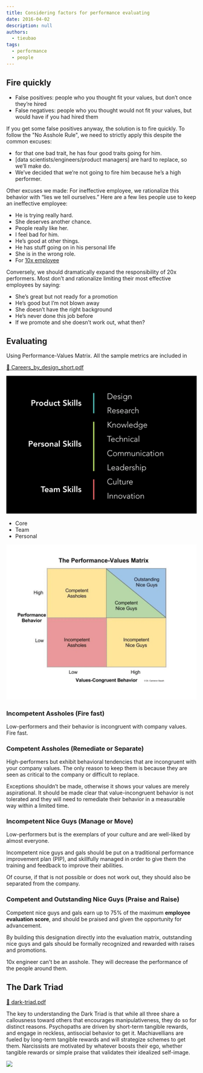 ```yaml
---
title: Considering factors for performance evaluating
date: 2016-04-02
description: null
authors:
  - tieubao
tags:
  - performance
  - people
---
```


## Fire quickly

- False positives: people who you thought fit your values, but don’t once they’re hired
- False negatives: people who you thought would not fit your values, but would have if you had hired them

If you get some false positives anyway, the solution is to fire quickly. To follow the "No Asshole Rule", we need to strictly apply this despite the common excuses:

- for that one bad trait, he has four good traits going for him.
- [data scientists/engineers/product managers] are hard to replace, so we’ll make do.
- We’ve decided that we’re not going to fire him because he’s a high performer.

Other excuses we made: For ineffective employee, we rationalize this behavior with “lies we tell ourselves.” Here are a few lies people use to keep an ineffective employee:

- He is trying really hard.
- She deserves another chance.
- People really like her.
- I feel bad for him.
- He’s good at other things.
- He has stuff going on in his personal life
- She is in the wrong role.
- For [10x employee](/088bc25f8e8c4fb9822a885033f265d5)

Conversely, we should dramatically expand the responsibility of 20x performers. Most don’t and rationalize limiting their most effective employees by saying:

- She’s great but not ready for a promotion
- He’s good but I’m not blown away
- She doesn’t have the right background
- He’s never done this job before
- If we promote and she doesn’t work out, what then?

## Evaluating

Using Performance-Values Matrix. All the sample metrics are included in

[📎 Careers_by_design_short.pdf]()

![](assets/considering-factors-for-performance-evaluating_c4defc89db73b3ffe140319a420998c1_md5.webp)

- Core
- Team
- Personal

![](assets/considering-factors-for-performance-evaluating_da1531180d70a98b2ea3efb18dfc4be4_md5.webp)

### Incompetent Assholes (Fire fast)

Low-performers and their behavior is incongruent with company values. Fire fast.

### Competent Assholes (Remediate or Separate)

High-performers but exhibit behavioral tendencies that are incongruent with your company values. The only reason to keep them is because they are seen as critical to the company or difficult to replace.

Exceptions shouldn’t be made, otherwise it shows your values are merely aspirational. It should be made clear that value-incongruent behavior is not tolerated and they will need to remediate their behavior in a measurable way within a limited time.

<!-- child_page e3ce81f5-e335-4b71-b97f-eeffa2aabde3 -->

### Incompetent Nice Guys (Manage or Move)

Low-performers but is the exemplars of your culture and are well-liked by almost everyone.

Incompetent nice guys and gals should be put on a traditional performance improvement plan (PIP), and skillfully managed in order to give them the training and feedback to improve their abilities.

Of course, if that is not possible or does not work out, they should also be separated from the company.

<!-- child_page 4007b6a1-df17-48ad-aace-f815a7d07e86 -->

### Competent and Outstanding Nice Guys (Praise and Raise)

Competent nice guys and gals earn up to 75% of the maximum **employee evaluation score**, and should be praised and given the opportunity for advancement.

By building this designation directly into the evaluation matrix, outstanding nice guys and gals should be formally recognized and rewarded with raises and promotions.

10x engineer can't be an asshole. They will decrease the performance of the people around them.

## The Dark Triad

[📎 dark-triad.pdf]()

The key to understanding the Dark Triad is that while all three share a callousness toward others that encourages manipulativeness, they do so for distinct reasons. Psychopaths are driven by short-term tangible rewards, and engage in reckless, antisocial behavior to get it. Machiavellians are fueled by long-term tangible rewards and will strategize schemes to get them. Narcissists are motivated by whatever boosts their ego, whether tangible rewards or simple praise that validates their idealized self-image.

![](https://openpsychometrics.org/tests/SD3/)
